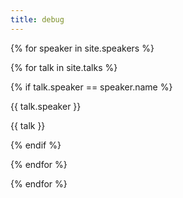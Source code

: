 ```yaml
---
title: debug
---
```


{% for speaker in site.speakers %}

{% for talk in site.talks %}

{% if talk.speaker == speaker.name %}

{{ talk.speaker }}

{{ talk }}

{% endif %}

{% endfor %}

{% endfor %}


